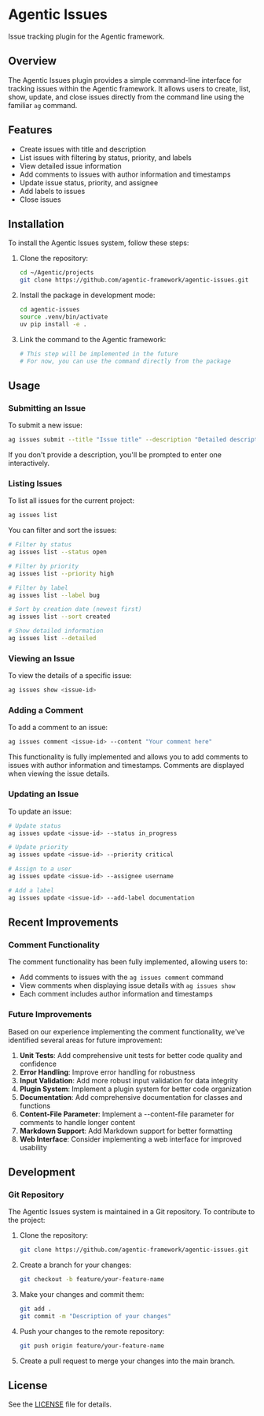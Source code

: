# Agentic Issues

Issue tracking plugin for the Agentic framework.

## Overview

The Agentic Issues plugin provides a simple command-line interface for tracking issues within the Agentic framework. It allows users to create, list, show, update, and close issues directly from the command line using the familiar `ag` command.

## Features

- Create issues with title and description
- List issues with filtering by status, priority, and labels
- View detailed issue information
- Add comments to issues with author information and timestamps
- Update issue status, priority, and assignee
- Add labels to issues
- Close issues

## Installation

To install the Agentic Issues system, follow these steps:

1. Clone the repository:
   ```bash
   cd ~/Agentic/projects
   git clone https://github.com/agentic-framework/agentic-issues.git
   ```

2. Install the package in development mode:
   ```bash
   cd agentic-issues
   source .venv/bin/activate
   uv pip install -e .
   ```

3. Link the command to the Agentic framework:
   ```bash
   # This step will be implemented in the future
   # For now, you can use the command directly from the package
   ```

## Usage

### Submitting an Issue

To submit a new issue:

```bash
ag issues submit --title "Issue title" --description "Detailed description" --priority high --labels "bug,ui"
```

If you don't provide a description, you'll be prompted to enter one interactively.

### Listing Issues

To list all issues for the current project:

```bash
ag issues list
```

You can filter and sort the issues:

```bash
# Filter by status
ag issues list --status open

# Filter by priority
ag issues list --priority high

# Filter by label
ag issues list --label bug

# Sort by creation date (newest first)
ag issues list --sort created

# Show detailed information
ag issues list --detailed
```

### Viewing an Issue

To view the details of a specific issue:

```bash
ag issues show <issue-id>
```

### Adding a Comment

To add a comment to an issue:

```bash
ag issues comment <issue-id> --content "Your comment here"
```

This functionality is fully implemented and allows you to add comments to issues with author information and timestamps. Comments are displayed when viewing the issue details.

### Updating an Issue

To update an issue:

```bash
# Update status
ag issues update <issue-id> --status in_progress

# Update priority
ag issues update <issue-id> --priority critical

# Assign to a user
ag issues update <issue-id> --assignee username

# Add a label
ag issues update <issue-id> --add-label documentation
```

## Recent Improvements

### Comment Functionality

The comment functionality has been fully implemented, allowing users to:
- Add comments to issues with the `ag issues comment` command
- View comments when displaying issue details with `ag issues show`
- Each comment includes author information and timestamps

### Future Improvements

Based on our experience implementing the comment functionality, we've identified several areas for future improvement:

1. **Unit Tests**: Add comprehensive unit tests for better code quality and confidence
2. **Error Handling**: Improve error handling for robustness
3. **Input Validation**: Add more robust input validation for data integrity
4. **Plugin System**: Implement a plugin system for better code organization
5. **Documentation**: Add comprehensive documentation for classes and functions
6. **Content-File Parameter**: Implement a --content-file parameter for comments to handle longer content
7. **Markdown Support**: Add Markdown support for better formatting
8. **Web Interface**: Consider implementing a web interface for improved usability

## Development

### Git Repository

The Agentic Issues system is maintained in a Git repository. To contribute to the project:

1. Clone the repository:
   ```bash
   git clone https://github.com/agentic-framework/agentic-issues.git
   ```

2. Create a branch for your changes:
   ```bash
   git checkout -b feature/your-feature-name
   ```

3. Make your changes and commit them:
   ```bash
   git add .
   git commit -m "Description of your changes"
   ```

4. Push your changes to the remote repository:
   ```bash
   git push origin feature/your-feature-name
   ```

5. Create a pull request to merge your changes into the main branch.

## License

See the [LICENSE](LICENSE) file for details.
